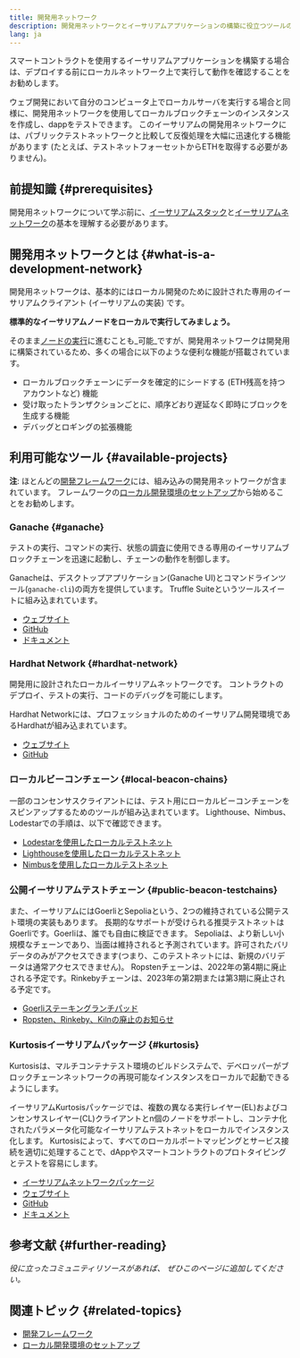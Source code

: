 ```yaml
---
title: 開発用ネットワーク
description: 開発用ネットワークとイーサリアムアプリケーションの構築に役立つツールの概要。
lang: ja
---
```


スマートコントラクトを使用するイーサリアムアプリケーションを構築する場合は、デプロイする前にローカルネットワーク上で実行して動作を確認することをお勧めします。

ウェブ開発において自分のコンピュータ上でローカルサーバを実行する場合と同様に、開発用ネットワークを使用してローカルブロックチェーンのインスタンスを作成し、dappをテストできます。 このイーサリアムの開発用ネットワークには、パブリックテストネットワークと比較して反復処理を大幅に迅速化する機能があります (たとえば、テストネットフォーセットからETHを取得する必要がありません)。

## 前提知識 {#prerequisites}

開発用ネットワークについて学ぶ前に、[イーサリアムスタック](/developers/docs/ethereum-stack/)と[イーサリアムネットワーク](/developers/docs/networks/)の基本を理解する必要があります。

## 開発用ネットワークとは {#what-is-a-development-network}

開発用ネットワークは、基本的にはローカル開発のために設計された専用のイーサリアムクライアント (イーサリアムの実装) です。

**標準的なイーサリアムノードをローカルで実行してみましょう。**

そのまま[ノードの実行](/developers/docs/nodes-and-clients/#running-your-own-node)に進むことも_可能_ですが、開発用ネットワークは開発用に構築されているため、多くの場合に以下のような便利な機能が搭載されています。

- ローカルブロックチェーンにデータを確定的にシードする (ETH残高を持つアカウントなど) 機能
- 受け取ったトランザクションごとに、順序どおり遅延なく即時にブロックを生成する機能
- デバッグとロギングの拡張機能

## 利用可能なツール {#available-projects}

**注**: ほとんどの[開発フレームワーク](/developers/docs/frameworks/)には、組み込みの開発用ネットワークが含まれています。 フレームワークの[ローカル開発環境のセットアップ](/developers/local-environment/)から始めることをお勧めします。

### Ganache {#ganache}

テストの実行、コマンドの実行、状態の調査に使用できる専用のイーサリアムブロックチェーンを迅速に起動し、チェーンの動作を制御します。

Ganacheは、デスクトップアプリケーション(Ganache UI)とコマンドラインツール(`ganache-cli`)の両方を提供しています。 Truffle Suiteというツールスイートに組み込まれています。

- [ウェブサイト](https://www.trufflesuite.com/ganache)
- [GitHub](https://github.com/trufflesuite/ganache)
- [ドキュメント](https://www.trufflesuite.com/docs/ganache/overview)

### Hardhat Network {#hardhat-network}

開発用に設計されたローカルイーサリアムネットワークです。 コントラクトのデプロイ、テストの実行、コードのデバッグを可能にします。

Hardhat Networkには、プロフェッショナルのためのイーサリアム開発環境であるHardhatが組み込まれています。

- [ウェブサイト](https://hardhat.org/)
- [GitHub](https://github.com/nomiclabs/hardhat)

### ローカルビーコンチェーン {#local-beacon-chains}

一部のコンセンサスクライアントには、テスト用にローカルビーコンチェーンをスピンアップするためのツールが組み込まれています。 Lighthouse、Nimbus、Lodestarでの手順は、以下で確認できます。

- [Lodestarを使用したローカルテストネット](https://chainsafe.github.io/lodestar/usage/local/)
- [Lighthouseを使用したローカルテストネット](https://lighthouse-book.sigmaprime.io/setup.html#local-testnets)
- [Nimbusを使用したローカルテストネット](https://github.com/status-im/nimbus-eth1/blob/master/fluffy/docs/local_testnet.md)

### 公開イーサリアムテストチェーン {#public-beacon-testchains}

また、イーサリアムにはGoerliとSepoliaという、2つの維持されている公開テスト環境の実装もあります。 長期的なサポートが受けられる推奨テストネットはGoerliです。Goerliは、誰でも自由に検証できます。 Sepoliaは、より新しい小規模なチェーンであり、当面は維持されると予測されています。許可されたバリデータのみがアクセスできます(つまり、このテストネットには、新規のバリデータは通常アクセスできません)。 Ropstenチェーンは、2022年の第4期に廃止される予定です。Rinkebyチェーンは、2023年の第2期または第3期に廃止される予定です。

- [Goerliステーキングランチパッド](https://goerli.launchpad.ethereum.org/)
- [Ropsten、Rinkeby、Kilnの廃止のお知らせ](https://blog.ethereum.org/2022/06/21/testnet-deprecation)

### Kurtosisイーサリアムパッケージ {#kurtosis}

Kurtosisは、マルチコンテナテスト環境のビルドシステムで、デベロッパーがブロックチェーンネットワークの再現可能なインスタンスをローカルで起動できるようにします。

イーサリアムKurtosisパッケージでは、複数の異なる実行レイヤー(EL)およびコンセンサスレイヤー(CL)クライアントとn個のノードをサポートし、コンテナ化されたパラメータ化可能なイーサリアムテストネットをローカルでインスタンス化します。 Kurtosisによって、すべてのローカルポートマッピングとサービス接続を適切に処理することで、dAppやスマートコントラクトのプロトタイピングとテストを容易にします。

- [イーサリアムネットワークパッケージ](https://github.com/kurtosis-tech/eth-network-package)
- [ウェブサイト](https://www.kurtosis.com/)
- [GitHub](https://github.com/kurtosis-tech/kurtosis)
- [ドキュメント](https://docs.kurtosis.com/)

## 参考文献 {#further-reading}

_役に立ったコミュニティリソースがあれば、 ぜひこのページに追加してください。_

## 関連トピック {#related-topics}

- [開発フレームワーク](/developers/docs/frameworks/)
- [ローカル開発環境のセットアップ](/developers/local-environment/)
